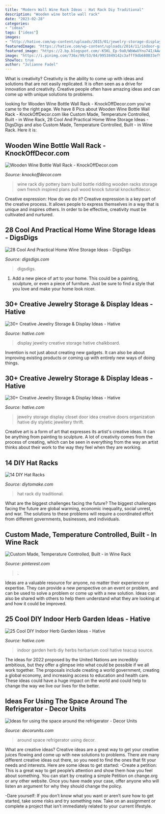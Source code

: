 ```yaml
---
title: "Modern Wall Wine Rack Ideas : Hat Rack Diy Traditional"
description: "Wooden wine bottle wall rack"
date: "2023-02-28"
categories:
- "ideas"
tags: ["ideas"]
images:
- "http://hative.com/wp-content/uploads/2015/01/jewelry-storage-display-ideas/31-old-closet-door-display-idea.jpg"
featuredImage: "https://hative.com/wp-content/uploads/2014/11/indoor-garden/25-tiers-of-herbs.jpg"
featured_image: "https://2.bp.blogspot.com/-K5KL_Ep-9a0/WbWwUYnu74I/AAAAAAAA5hE/nhY1yFOEfNw2x1MaPobLT9OzRO43QkUHwCLcBGAs/s1600/11.jpg"
image: "https://i.pinimg.com/736x/99/53/84/9953849142c3afff9db680033ef9092d.jpg"
ShowToc: true
author: "Julianne Fadel"
---
```



What is creativity?
Creativity is the ability to come up with ideas and solutions that are not easily replicated. It is often seen as a drive for innovation and creativity. Creative people often have amazing ideas and can come up with unique solutions to problems.

	

		
looking for Wooden Wine Bottle Wall Rack - KnockOffDecor.com you've came to the right page. We have 8 Pics about Wooden Wine Bottle Wall Rack - KnockOffDecor.com like Custom Made, Temperature Controlled, Built - in Wine Rack, 28 Cool And Practical Home Wine Storage Ideas - DigsDigs and also Custom Made, Temperature Controlled, Built - in Wine Rack. Here it is:
		
    
## Wooden Wine Bottle Wall Rack - KnockOffDecor.com

<img loading=lazy src="https://knockoffdecor.com/wp-content/uploads/2015/05/Build-your-own-Pottery-Barn-inspired-wine-rack-with-this-DIY-tutorial1.jpg" onerror="this.onerror=null;this.src='https://tse3.mm.bing.net/th?id=OIP.w6X95qiOaBjqR_rTxftaggHaLr&amp;pid=15.1';" alt="Wooden Wine Bottle Wall Rack - KnockOffDecor.com">

_Source: knockoffdecor.com_

>wine rack diy pottery barn build bottle riddling wooden racks storage own french inspired plans pull wood knock tutorial knockoffdecor. 

	

Creative expression: How do we do it?
Creative expression is a key part of the creative process. It allows people to express themselves in a way that is unique and inspires others. In order to be effective, creativity must be cultivated and nurtured.

    
## 28 Cool And Practical Home Wine Storage Ideas - DigsDigs

<img loading=lazy src="https://www.digsdigs.com/photos/cool-and-practical-home-wine-storage-ideas-19.jpg" onerror="this.onerror=null;this.src='https://tse4.mm.bing.net/th?id=OIP.LjLO1cAHojNVpZpOj0iAxAHaJ4&amp;pid=15.1';" alt="28 Cool And Practical Home Wine Storage Ideas - DigsDigs">

_Source: digsdigs.com_

>digsdigs. 

	

1. Add a new piece of art to your home. This could be a painting, sculpture, or even a piece of furniture. Just be sure to find a style that you love and make your home look nicer.

    
## 30+ Creative Jewelry Storage &amp; Display Ideas - Hative

<img loading=lazy src="https://hative.com/wp-content/uploads/2015/01/jewelry-storage-display-ideas/12-chalkboard-jewelry-display.jpg" onerror="this.onerror=null;this.src='https://tse3.mm.bing.net/th?id=OIP.qaetdJiW8cxZVFc7smG5GAHaLS&amp;pid=15.1';" alt="30+ Creative Jewelry Storage &amp; Display Ideas - Hative">

_Source: hative.com_

>display jewelry creative storage hative chalkboard. 

	

Invention is not just about creating new gadgets. It can also be about improving existing products or coming up with entirely new ways of doing things.

    
## 30+ Creative Jewelry Storage &amp; Display Ideas - Hative

<img loading=lazy src="http://hative.com/wp-content/uploads/2015/01/jewelry-storage-display-ideas/31-old-closet-door-display-idea.jpg" onerror="this.onerror=null;this.src='https://tse3.mm.bing.net/th?id=OIP.WDmjR3YVnfWx-6geBf_6-wHaJ4&amp;pid=15.1';" alt="30+ Creative Jewelry Storage &amp; Display Ideas - Hative">

_Source: hative.com_

>jewelry storage display closet door idea creative doors organization hative diy styletic jewellery thrift. 

	

Creative art is a form of art that expresses its artist's creative ideas. It can be anything from painting to sculpture. A lot of creativity comes from the process of creating, which can be seen in everything from the way an artist thinks about their work to the way they feel when they are working.

    
## 14 DIY Hat Racks

<img loading=lazy src="https://www.diytomake.com/wp-content/uploads/2016/03/pipe-hat-rack.jpg" onerror="this.onerror=null;this.src='https://tse2.mm.bing.net/th?id=OIP.AHE4T_bf7WU8OfsVSINaggHaJ3&amp;pid=15.1';" alt="14 DIY Hat Racks">

_Source: diytomake.com_

>hat rack diy traditional. 

	

What are the biggest challenges facing the future?
The biggest challenges facing the future are global warming, economic inequality, social unrest, and war. The solutions to these problems will require a coordinated effort from different governments, businesses, and individuals.

    
## Custom Made, Temperature Controlled, Built - In Wine Rack

<img loading=lazy src="https://i.pinimg.com/736x/99/53/84/9953849142c3afff9db680033ef9092d.jpg" onerror="this.onerror=null;this.src='https://tse3.mm.bing.net/th?id=OIP.iwakhWH27ppisaRlBQgTpgAAAA&amp;pid=15.1';" alt="Custom Made, Temperature Controlled, Built - in Wine Rack">

_Source: pinterest.com_

>. 

	

Ideas are a valuable resource for anyone, no matter their experience or expertise. They can provide a new perspective on an event or problem, and can be used to solve a problem or come up with a new solution. Ideas can also be shared with others to help them understand what they are looking at and how it could be improved.

    
## 25 Cool DIY Indoor Herb Garden Ideas - Hative

<img loading=lazy src="https://hative.com/wp-content/uploads/2014/11/indoor-garden/25-tiers-of-herbs.jpg" onerror="this.onerror=null;this.src='https://tse2.mm.bing.net/th?id=OIP.4RnxXOb-65zizvkcVai5qAHaK_&amp;pid=15.1';" alt="25 Cool DIY Indoor Herb Garden Ideas - Hative">

_Source: hative.com_

>indoor garden herb diy herbs herbarium cool hative teacup source. 

	

The ideas for 2022 proposed by the United Nations are incredibly ambitious, but they offer a glimpse into what could be possible if we all work together. The proposals include creating a world government, creating a global economy, and increasing access to education and health care. These ideas could have a huge impact on the world and could help to change the way we live our lives for the better.

    
## Ideas For Using The Space Around The Refrigerator - Decor Units

<img loading=lazy src="https://2.bp.blogspot.com/-K5KL_Ep-9a0/WbWwUYnu74I/AAAAAAAA5hE/nhY1yFOEfNw2x1MaPobLT9OzRO43QkUHwCLcBGAs/s1600/11.jpg" onerror="this.onerror=null;this.src='https://tse1.mm.bing.net/th?id=OIP.glscHXjvqyXRhKhyEVSSwwHaLH&amp;pid=15.1';" alt="Ideas for using the space around the refrigerator - Decor Units">

_Source: decorunits.com_

>around space refrigerator using decor. 

	

What are creative ideas?
Creative ideas are a great way to get your creative juices flowing and come up with new solutions to problems. There are many different creative ideas out there, so you need to find the ones that fit your needs and interests. Here are some ideas to get started: 
-Create a petition: This is a great way to get people’s attention and show them how you feel about something. You can start by creating a simple Petition on change.org or any other website. Once you have made your case, offer anyone who will listen an argument for why they should change the policy. 

-Dare yourself: If you don’t know what you want or aren’t sure how to get started, take some risks and try something new. Take on an assignment or complete a project that isn’t immediately related to your current lifestyle.

